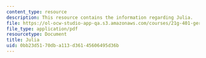 ```yaml
---
content_type: resource
description: This resource contains the information regarding Julia.
file: https://ol-ocw-studio-app-qa.s3.amazonaws.com/courses/21g-401-german-i-fall-2008/0bb23d5170dba113d36145606495d36b_MIT21G_401F08_julia.pdf
file_type: application/pdf
resourcetype: Document
title: Julia
uid: 0bb23d51-70db-a113-d361-45606495d36b
---
```

